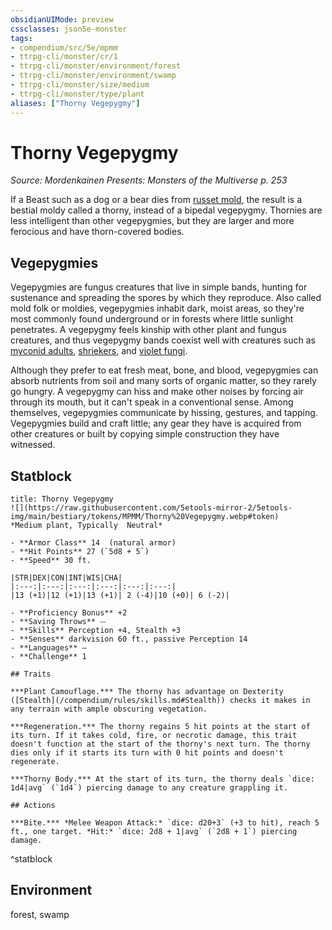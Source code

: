 ```yaml
---
obsidianUIMode: preview
cssclasses: json5e-monster
tags:
- compendium/src/5e/mpmm
- ttrpg-cli/monster/cr/1
- ttrpg-cli/monster/environment/forest
- ttrpg-cli/monster/environment/swamp
- ttrpg-cli/monster/size/medium
- ttrpg-cli/monster/type/plant
aliases: ["Thorny Vegepygmy"]
---
```

# Thorny Vegepygmy
*Source: Mordenkainen Presents: Monsters of the Multiverse p. 253*  

If a Beast such as a dog or a bear dies from [russet mold](compendium/traps-hazards/russet-mold-vgm.md), the result is a bestial moldy called a thorny, instead of a bipedal vegepygmy. Thornies are less intelligent than other vegepygmies, but they are larger and more ferocious and have thorn-covered bodies.

## Vegepygmies

Vegepygmies are fungus creatures that live in simple bands, hunting for sustenance and spreading the spores by which they reproduce. Also called mold folk or moldies, vegepygmies inhabit dark, moist areas, so they're most commonly found underground or in forests where little sunlight penetrates. A vegepygmy feels kinship with other plant and fungus creatures, and thus vegepygmy bands coexist well with creatures such as [myconid adults](compendium/bestiary/plant/myconid-adult.md), [shriekers](compendium/bestiary/plant/shrieker.md), and [violet fungi](compendium/bestiary/plant/violet-fungus.md).

Although they prefer to eat fresh meat, bone, and blood, vegepygmies can absorb nutrients from soil and many sorts of organic matter, so they rarely go hungry. A vegepygmy can hiss and make other noises by forcing air through its mouth, but it can't speak in a conventional sense. Among themselves, vegepygmies communicate by hissing, gestures, and tapping. Vegepygmies build and craft little; any gear they have is acquired from other creatures or built by copying simple construction they have witnessed.

## Statblock

```ad-statblock
title: Thorny Vegepygmy
![](https://raw.githubusercontent.com/5etools-mirror-2/5etools-img/main/bestiary/tokens/MPMM/Thorny%20Vegepygmy.webp#token)
*Medium plant, Typically  Neutral*

- **Armor Class** 14  (natural armor)
- **Hit Points** 27 (`5d8 + 5`)
- **Speed** 30 ft.

|STR|DEX|CON|INT|WIS|CHA|
|:---:|:---:|:---:|:---:|:---:|:---:|
|13 (+1)|12 (+1)|13 (+1)| 2 (-4)|10 (+0)| 6 (-2)|

- **Proficiency Bonus** +2
- **Saving Throws** ⏤
- **Skills** Perception +4, Stealth +3
- **Senses** darkvision 60 ft., passive Perception 14
- **Languages** —
- **Challenge** 1

## Traits

***Plant Camouflage.*** The thorny has advantage on Dexterity ([Stealth](/compendium/rules/skills.md#Stealth)) checks it makes in any terrain with ample obscuring vegetation.

***Regeneration.*** The thorny regains 5 hit points at the start of its turn. If it takes cold, fire, or necrotic damage, this trait doesn't function at the start of the thorny's next turn. The thorny dies only if it starts its turn with 0 hit points and doesn't regenerate.

***Thorny Body.*** At the start of its turn, the thorny deals `dice: 1d4|avg` (`1d4`) piercing damage to any creature grappling it.

## Actions

***Bite.*** *Melee Weapon Attack:* `dice: d20+3` (+3 to hit), reach 5 ft., one target. *Hit:* `dice: 2d8 + 1|avg` (`2d8 + 1`) piercing damage.
```
^statblock

## Environment

forest, swamp